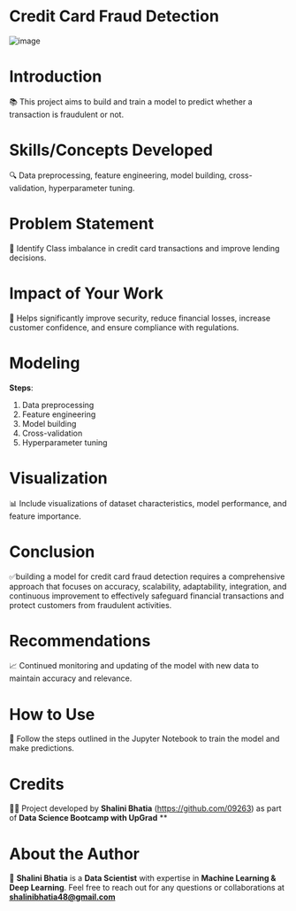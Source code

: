  # **Credit Card Fraud Detection**
                                                                                                  
![image](https://github.com/09263/Credit_Card_-Fraud_detection/assets/145003524/8954a7fc-604c-4080-bcd4-92f78c322ef6)


# **Introduction**

📚 This project aims to build and train a model to predict  whether a transaction is fraudulent or not.

# **Skills/Concepts Developed**

🔍 Data preprocessing, feature engineering, model building, cross-validation, hyperparameter tuning.

# **Problem Statement**

🎯 Identify Class imbalance in credit card transactions and improve lending decisions.

# **Impact of Your Work**

💼 Helps significantly improve security, reduce financial losses, increase customer confidence, and ensure compliance with regulations.

# **Modeling**

**Steps**:

1) Data preprocessing
2) Feature engineering
3) Model building
4) Cross-validation
5) Hyperparameter tuning

# **Visualization**
📊 Include visualizations of dataset characteristics, model performance, and feature importance.

# **Conclusion**
✅building a model for credit card fraud detection requires a comprehensive approach that focuses on accuracy, scalability, adaptability, integration, and continuous improvement to effectively safeguard financial transactions and protect customers from fraudulent activities.

# **Recommendations**
📈 Continued monitoring and updating of the model with new data to maintain accuracy and relevance.

# **How to Use**
🔧 Follow the steps outlined in the Jupyter Notebook to train the model and make predictions.

# **Credits**
👨‍💻 Project developed by **Shalini Bhatia** (https://github.com/09263) as part of **Data Science Bootcamp with UpGrad**
**
# **About the Author**
👋 **Shalini Bhatia** is a **Data Scientist** with expertise in **Machine Learning & Deep Learning**. Feel free to reach out for any questions or collaborations at **shalinibhatia48@gmail.com**

